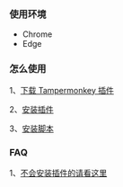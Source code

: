 ### 使用环境

- Chrome
- Edge

### 怎么使用

1、[下载 Tampermonkey 插件](https://xhonker.github.io/account-manage/assets/Tampermonkey_4.10.0.crx)

2、[安装插件](https://www.jianshu.com/p/583fced24382)

3、[安装脚本](https://greasyfork.org/scripts/408681-account-manage/code/account-manage.user.js)

### FAQ

1、[不会安装插件的请看这里](https://www.jianshu.com/p/583fced24382)
